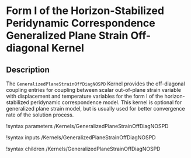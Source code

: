 # Form I of the Horizon-Stabilized Peridynamic Correspondence Generalized Plane Strain Off-diagonal Kernel

## Description

The `GeneralizedPlaneStrainOffDiagNOSPD` Kernel provides the off-diagonal coupling entries for coupling between scalar out-of-plane strain variable with displacement and temperature variables for the form I of the horizon-stabilized peridynamic correspondence model. This kernel is optional for generalized plane strain model, but is usually used for better convergence rate of the solution process.

!syntax parameters /Kernels/GeneralizedPlaneStrainOffDiagNOSPD

!syntax inputs /Kernels/GeneralizedPlaneStrainOffDiagNOSPD

!syntax children /Kernels/GeneralizedPlaneStrainOffDiagNOSPD
